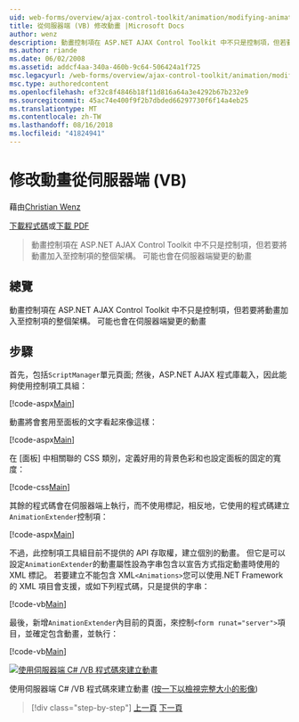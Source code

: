 ```yaml
---
uid: web-forms/overview/ajax-control-toolkit/animation/modifying-animations-from-the-server-side-vb
title: 從伺服器端 (VB) 修改動畫 |Microsoft Docs
author: wenz
description: 動畫控制項在 ASP.NET AJAX Control Toolkit 中不只是控制項，但若要將動畫加入至控制項的整個架構。 動畫也可能...
ms.author: riande
ms.date: 06/02/2008
ms.assetid: addcf4aa-340a-460b-9c64-506424a1f725
msc.legacyurl: /web-forms/overview/ajax-control-toolkit/animation/modifying-animations-from-the-server-side-vb
msc.type: authoredcontent
ms.openlocfilehash: ef32c8f4846b18f11d816a64a3e4292b67b232e9
ms.sourcegitcommit: 45ac74e400f9f2b7dbded66297730f6f14a4eb25
ms.translationtype: MT
ms.contentlocale: zh-TW
ms.lasthandoff: 08/16/2018
ms.locfileid: "41824941"
---
```

<a name="modifying-animations-from-the-server-side-vb"></a>修改動畫從伺服器端 (VB)
====================
藉由[Christian Wenz](https://github.com/wenz)

[下載程式碼](http://download.microsoft.com/download/f/9/a/f9a26acd-8df4-4484-8a18-199e4598f411/Animation9.vb.zip)或[下載 PDF](http://download.microsoft.com/download/6/7/1/6718d452-ff89-4d3f-a90e-c74ec2d636a3/animation9VB.pdf)

> 動畫控制項在 ASP.NET AJAX Control Toolkit 中不只是控制項，但若要將動畫加入至控制項的整個架構。 可能也會在伺服器端變更的動畫


## <a name="overview"></a>總覽

動畫控制項在 ASP.NET AJAX Control Toolkit 中不只是控制項，但若要將動畫加入至控制項的整個架構。 可能也會在伺服器端變更的動畫

## <a name="steps"></a>步驟

首先，包括`ScriptManager`單元頁面; 然後，ASP.NET AJAX 程式庫載入，因此能夠使用控制項工具組：

[!code-aspx[Main](modifying-animations-from-the-server-side-vb/samples/sample1.aspx)]

動畫將會套用至面板的文字看起來像這樣：

[!code-aspx[Main](modifying-animations-from-the-server-side-vb/samples/sample2.aspx)]

在 [面板] 中相關聯的 CSS 類別，定義好用的背景色彩和也設定面板的固定的寬度：

[!code-css[Main](modifying-animations-from-the-server-side-vb/samples/sample3.css)]

其餘的程式碼會在伺服器端上執行，而不使用標記，相反地，它使用的程式碼建立`AnimationExtender`控制項：

[!code-aspx[Main](modifying-animations-from-the-server-side-vb/samples/sample4.aspx)]

不過，此控制項工具組目前不提供的 API 存取權，建立個別的動畫。 但它是可以設定`AnimationExtender`的動畫屬性設為字串包含以宣告方式指定動畫時使用的 XML 標記。 若要建立不能包含 XML`<Animations>`您可以使用.NET Framework 的 XML 項目會支援，或如下列程式碼，只是提供的字串：

[!code-vb[Main](modifying-animations-from-the-server-side-vb/samples/sample5.vb)]

最後，新增`AnimationExtender`內目前的頁面，來控制`<form runat="server">`項目，並確定包含動畫，並執行：

[!code-vb[Main](modifying-animations-from-the-server-side-vb/samples/sample6.vb)]


[![使用伺服器端 C# /VB 程式碼來建立動畫](modifying-animations-from-the-server-side-vb/_static/image2.png)](modifying-animations-from-the-server-side-vb/_static/image1.png)

使用伺服器端 C# /VB 程式碼來建立動畫 ([按一下以檢視完整大小的影像](modifying-animations-from-the-server-side-vb/_static/image3.png))

> [!div class="step-by-step"]
> [上一頁](triggering-an-animation-in-another-control-vb.md)
> [下一頁](executing-animations-using-client-side-code-vb.md)
